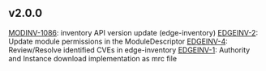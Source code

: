 ## v2.0.0
[MODINV-1086](https://folio-org.atlassian.net/browse/MODINV-1086): inventory API version update (edge-inventory)
[EDGEINV-2](https://folio-org.atlassian.net/browse/EDGEINV-2): Update module permissions in the ModuleDescriptor
[EDGEINV-4](https://folio-org.atlassian.net/browse/EDGEINV-4): Review/Resolve identified CVEs in edge-inventory
[EDGEINV-1](https://folio-org.atlassian.net/browse/EDGEINV-1): Authority and Instance download implementation as mrc file
